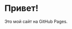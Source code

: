 <!DOCTYPE html>
<html>
<head>
    <title>Мой сайт</title>
</head>
<body>
    <h1>Привет!</h1>
    <p>Это мой сайт на GitHub Pages.</p>
</body>
</html>
